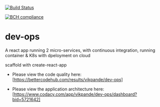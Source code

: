 [![Build Status](https://travis-ci.org/vikpande/dev-ops.svg?branch=master)](https://travis-ci.org/vikpande/dev-ops)

[![BCH compliance](https://bettercodehub.com/edge/badge/vikpande/dev-ops?branch=master)](https://bettercodehub.com/)


# dev-ops
A react app running 2 micro-services, with continuous integration, running container & K8s with dpeloyment on cloud

scaffold with create-react-app

* Please view the code quality here:
[https://bettercodehub.com/results/vikpande/dev-ops]

* Please view the application architecture here:
[https://www.codacy.com/app/vikpande/dev-ops/dashboard?bid=5721642]
